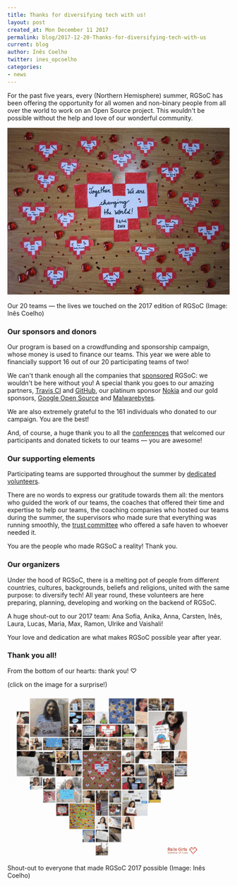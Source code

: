 ```yaml
---
title: Thanks for diversifying tech with us!
layout: post
created_at: Mon December 11 2017
permalink: blog/2017-12-20-Thanks-for-diversifying-tech-with-us
current: blog
author: Inês Coelho
twitter: ines_opcoelho
categories:
- news
---
```


For the past five years, every (Northern Hemisphere) summer, RGSoC has been offering the opportunity for all women and non-binary people from all over the world to work on an Open Source project. This wouldn't be possible without the help and love of our wonderful community. 

![Together we are changing the world!](/img/blog/2017/2017-12-12-change-the-world.jpg)
<div class="image-credits">Our 20 teams — the lives we touched on the 2017 edition of RGSoC (Image: Inês Coelho)</div>

### Our sponsors and donors

Our program is based on a crowdfunding and sponsorship campaign, whose money is used to finance our teams. This year we were able to financially support 16 out of our 20 participating teams of two! 

We can't thank enough all the companies that [sponsored](https://railsgirlssummerofcode.org/sponsors/) RGSoC: we wouldn't be here without you! A special thank you goes to our amazing partners, [Travis CI](https://travis-ci.com/) and [GitHub](https://github.com/), our platinum sponsor [Nokia](https://www.nokia.com) and our gold sponsors, [Google Open Source](https://opensource.google.com/) and [Malwarebytes](https://www.malwarebytes.com/). 

We are also extremely grateful to the 161 individuals who donated to our campaign. You are the best! 

And, of course, a huge thank you to all the [conferences](https://railsgirlssummerofcode.org/students/conferences/#conferences) that welcomed our participants and donated tickets to our teams — you are awesome!

### Our supporting elements

Participating teams are supported throughout the summer by [dedicated volunteers](https://railsgirlssummerofcode.org/about/team). 

There are no words to express our gratitude towards them all: the mentors who guided the work of our teams, the coaches that offered their time and expertise to help our teams, the coaching companies who hosted our teams during the summer, the supervisors who made sure that everything was running smoothly, the [trust committee](https://railsgirlssummerofcode.org/about/code-of-conduct/#contact) who offered a safe haven to whoever needed it. 

You are the people who made RGSoC a reality! Thank you.

### Our organizers

Under the hood of RGSoC, there is a melting pot of people from different countries, cultures, backgrounds, beliefs and religions, united with the same purpose: to diversify tech! All year round, these volunteers are here preparing, planning, developing and working on the backend of RGSoC. 

A huge shout-out to our 2017 team: Ana Sofia, Anika, Anna, Carsten, Inês, Laura, Lucas, Maria, Max, Ramon, Ulrike and Vaishali! 

Your love and dedication are what makes RGSoC possible year after year.

### Thank you all!

From the bottom of our hearts: thank you! &#x2661;

(click on the image for a surprise!)
[![Thank you all](/img/blog/2017/2017-12-12-thankyou.gif)](https://railsgirlssummerofcode.org/thank-you-2017)
<div class="image-credits">Shout-out to everyone that made RGSoC 2017 possible (Image: Inês Coelho)</div>
